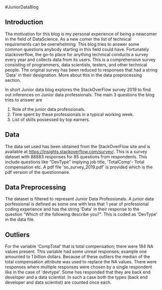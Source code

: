 #JuniorDataBlog

## Introduction
The motivation for this blog is my personal experience of being a newcomer in the field of DataScience. As a new comer the list of technical requirements can be overwhelming. This blog tries to answer some
common questions anybody starting in this field could have. Fortunately stackoverflow, the go-to place for anything technical conducts a survey every year and collects data from its users. This is a comprehensive survey consisting of programmers, data scientists,
testers, and other technical people. The original survey has been reduced to responses that had a string 'Data' in their
designation. More about this in the data preprocessing section.

In short Junior data blog explores the StackOverFlow survey 2019 to find out inferences on Junior data professionals.
The main 3 questions the blog tries to answer are 
1. Role of the junior data professionals.
2. Time spent by these professionals in a typical working week.
3. List of skills possessed by top earners.

## Data 
The data set used has been obtained from the StackOverFlow site and is available at https://insights.stackoverflow.com/survey/. This is a 
survey dataset with 88883 responses for 85 questions from respondents. This include questions like "DevType" implying job title, 'TotalComp'- Total compensation etc. A pdf file 'so_survey_2019.pdf' is provided which is the pdf version of the questionnaire. 

## Data Preprocessing
The dataset is filtered to represent Junior Data Professionals. A junior data porfessional is defined as some one with 
less that 1 year of professional coding experience and has the string 'Data' in their response to the question "Which of the following describe you?". This is coded as 'DevType' in the data file.

## Outliers
For the variable 'CompTotal' that is total compensation; there were 184 NA values present. This variable had some unreal responses; example one amounted
to 1 billion dollars. Because of these outliers the median of the total compensation attribute was used to replace the NA values.
There were responses where multiple responses were chosen by a single respondent like in the case of 'devtype'. Some has responded that they are 
back end developer and a data scientist. In such a case both the types (back end developer and data scientist) are counted once each. 





